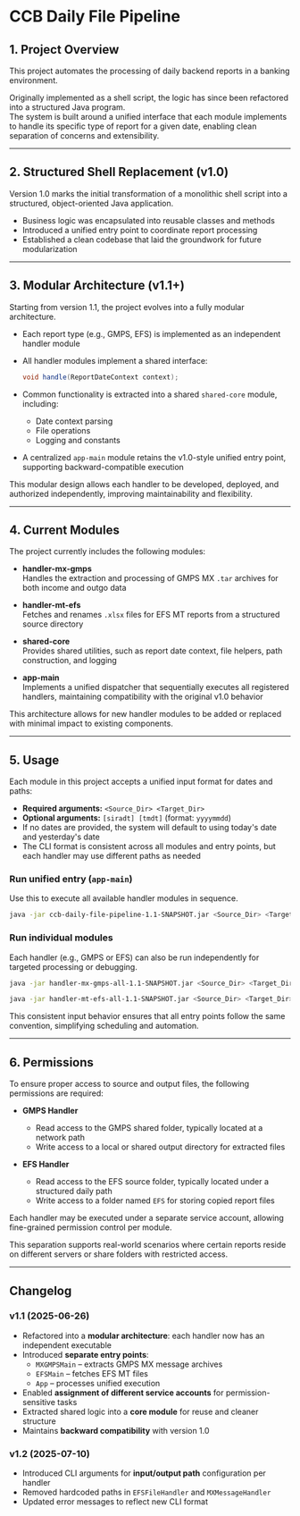 # CCB Daily File Pipeline

## 1. Project Overview

This project automates the processing of daily backend reports in a banking environment.

Originally implemented as a shell script, the logic has since been refactored into a structured Java program.  
The system is built around a unified interface that each module implements to handle its specific type of report for a given date, enabling clean separation of concerns and extensibility.

---

## 2. Structured Shell Replacement (v1.0)

Version 1.0 marks the initial transformation of a monolithic shell script into a structured, object-oriented Java application.

- Business logic was encapsulated into reusable classes and methods
- Introduced a unified entry point to coordinate report processing
- Established a clean codebase that laid the groundwork for future modularization

---

## 3. Modular Architecture (v1.1+)

Starting from version 1.1, the project evolves into a fully modular architecture.

- Each report type (e.g., GMPS, EFS) is implemented as an independent handler module
- All handler modules implement a shared interface:
  ```java
  void handle(ReportDateContext context);
  ```
- Common functionality is extracted into a shared `shared-core` module, including:
  - Date context parsing
  - File operations
  - Logging and constants

- A centralized `app-main` module retains the v1.0-style unified entry point, supporting backward-compatible execution

This modular design allows each handler to be developed, deployed, and authorized independently, improving maintainability and flexibility.

---

## 4. Current Modules

The project currently includes the following modules:

- **handler-mx-gmps**  
  Handles the extraction and processing of GMPS MX `.tar` archives for both income and outgo data

- **handler-mt-efs**  
  Fetches and renames `.xlsx` files for EFS MT reports from a structured source directory

- **shared-core**  
  Provides shared utilities, such as report date context, file helpers, path construction, and logging

- **app-main**  
  Implements a unified dispatcher that sequentially executes all registered handlers, maintaining compatibility with the original v1.0 behavior

This architecture allows for new handler modules to be added or replaced with minimal impact to existing components.

---

## 5. Usage

Each module in this project accepts a unified input format for dates and paths:

- **Required arguments:** `<Source_Dir> <Target_Dir>`
- **Optional arguments:** `[siradt] [tmdt]` (format: `yyyymmdd`)
- If no dates are provided, the system will default to using today's date and yesterday's date
- The CLI format is consistent across all modules and entry points, but each handler may use different paths as needed

### Run unified entry (`app-main`)
Use this to execute all available handler modules in sequence.
```bash
java -jar ccb-daily-file-pipeline-1.1-SNAPSHOT.jar <Source_Dir> <Target_Dir>
```

### Run individual modules
Each handler (e.g., GMPS or EFS) can also be run independently for targeted processing or debugging.
```bash
java -jar handler-mx-gmps-all-1.1-SNAPSHOT.jar <Source_Dir> <Target_Dir>
```
```bash
java -jar handler-mt-efs-all-1.1-SNAPSHOT.jar <Source_Dir> <Target_Dir>
```
This consistent input behavior ensures that all entry points follow the same convention, simplifying scheduling and automation.

---

## 6. Permissions

To ensure proper access to source and output files, the following permissions are required:

- **GMPS Handler**
  - Read access to the GMPS shared folder, typically located at a network path
  - Write access to a local or shared output directory for extracted files

- **EFS Handler**
  - Read access to the EFS source folder, typically located under a structured daily path
  - Write access to a folder named `EFS` for storing copied report files

Each handler may be executed under a separate service account, allowing fine-grained permission control per module.

This separation supports real-world scenarios where certain reports reside on different servers or share folders with restricted access.

---

## Changelog

### v1.1 (2025-06-26)
- Refactored into a **modular architecture**: each handler now has an independent executable
- Introduced **separate entry points**:
  - `MXGMPSMain` – extracts GMPS MX message archives
  - `EFSMain` – fetches EFS MT files
  - `App` – processes unified execution
- Enabled **assignment of different service accounts** for permission-sensitive tasks
- Extracted shared logic into a **core module** for reuse and cleaner structure
- Maintains **backward compatibility** with version 1.0

### v1.2 (2025-07-10)
- Introduced CLI arguments for **input/output path** configuration per handler
- Removed hardcoded paths in `EFSFileHandler` and `MXMessageHandler`
- Updated error messages to reflect new CLI format

